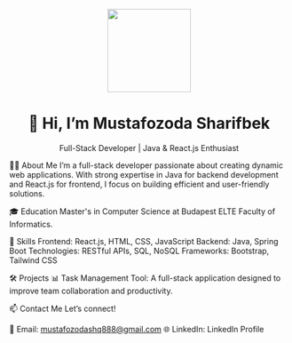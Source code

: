 <!-- Banner --> <p align="center"> <img src="https://avatars.githubusercontent.com/u/129182857?v=4" width="150px"> </p> <!-- Introduction --> <h1 align="center">👋 Hi, I’m Mustafozoda Sharifbek</h1> <p align="center">Full-Stack Developer | Java & React.js Enthusiast</p> <!-- About Me -->
👨‍💻 About Me
I’m a full-stack developer passionate about creating dynamic web applications. With strong expertise in Java for backend development and React.js for frontend, I focus on building efficient and user-friendly solutions.

<!-- Education -->
🎓 Education
Master's in Computer Science at Budapest ELTE Faculty of Informatics.

<!-- Skills -->
💼 Skills
Frontend: React.js, HTML, CSS, JavaScript
Backend: Java, Spring Boot
Technologies: RESTful APIs, SQL, NoSQL
Frameworks: Bootstrap, Tailwind CSS
<!-- Projects -->
🛠️ Projects
📊 Task Management Tool: A full-stack application designed to improve team collaboration and productivity.
<!-- Contact Me -->
📫 Contact Me
Let’s connect!

📧 Email: mustafozodashq888@gmail.com
🌐 LinkedIn: LinkedIn Profile
